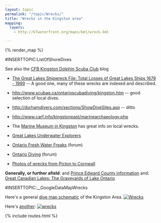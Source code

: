 ```yaml
---
layout: topic
permalink: "/topic/Wrecks/"
title: "Wrecks in the Kingston area"
mapping:
  layers:
    - http://k7waterfront.org/maps/kml/wreck.kml

---
```


{% render_map %}



#INSERTTOPIC:ListOfShoreDives


See also the <a href="http://dolphinscubaclub.blogspot.com/">CFB Kingston Dolphin Scuba Club</a> blog

* [The Great Lakes Shipwreck File: Total Losses of Great Lakes Ships 1679 - 1999](http://www.boatnerd.com/swayze/shipwreck/) -- A good one, many of these wrecks are indexed and described.
*  http://www.scubaq.ca/ontarioscubadiving/kingston.htm -- good selection of local dives.

* http://durhamdivers.com/sections/ShowDiveSites.asp -- ditto
* http://www.carf.info/kingstonpast/marinearchaeology.php
* The [Marine Museum in Kingston](http://www.marmuseum.ca/wrecks.html) has great info on local wrecks.
* <a href="http://www.gluediveclub.com/">Great Lakes Underwater Explorers</a>
* <a href="http://www.scubaboard.com/forums/ontario-fresh-water-freaks/">Ontario Fresh Water Freaks</a> (forum)
* <a href="http://www.ontariodiving.com">Ontario Diving</a> (forum)
* <a href="http://www.Kingstonunderwater.com">Photos of wrecks from Picton to Cornwall</a>

**Generally, or further afield**:
and [Prince Edward County information](http://www.pec.on.ca/other/scuba.html#wrecks)
and: [Great Canadian Lakes: The Graveyards of Lake Ontario](http://www.greatcanadianlakes.com/ontario/lake_ontario/his_page3.htm)

#INSERTTOPIC:__GoogleDataMapWrecks

Here's a general [dive map schematic](http://www.ecophotoexplorers.com/images/kingston_divemap.gif) of the Kingston Area.
<a href="http://www.ecophotoexplorers.com/images/kingston_divemap.gif"><img src="http://k7waterfront.org/Images/th_ecophotoexplorers.jpg" class="imagelink" alt="Wrecks"></a>

Here's [another](http://dive.kingston.net/kingston.htm):
<a href="http://dive.kingston.net/kingston.htm"><img src="http://k7waterfront.org/Images/th_divekingstonnet.gif" alt="wrecks" class="imagelink"></a></div>

{% include routes.html %}
